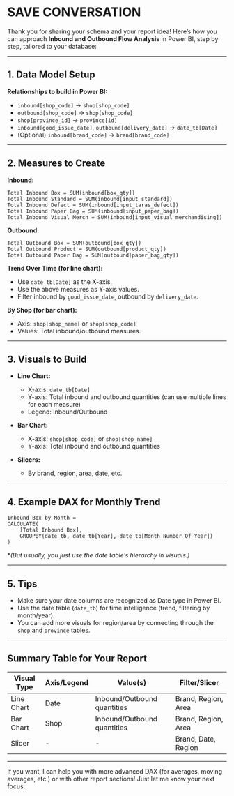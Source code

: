 # SAVE CONVERSATION

Thank you for sharing your schema and your report idea! Here’s how you can approach **Inbound and Outbound Flow Analysis** in Power BI, step by step, tailored to your database:

---

## **1. Data Model Setup**

**Relationships to build in Power BI:**

- `inbound[shop_code]` → `shop[shop_code]`
- `outbound[shop_code]` → `shop[shop_code]`
- `shop[province_id]` → `province[id]`
- `inbound[good_issue_date]`, `outbound[delivery_date]` → `date_tb[Date]`
- (Optional) `inbound[brand_code]` → `brand[brand_code]`

---

## **2. Measures to Create**

**Inbound:**

```DAX
Total Inbound Box = SUM(inbound[box_qty])
Total Inbound Standard = SUM(inbound[input_standard])
Total Inbound Defect = SUM(inbound[input_taras_defect])
Total Inbound Paper Bag = SUM(inbound[input_paper_bag])
Total Inbound Visual Merch = SUM(inbound[input_visual_merchandising])
```

**Outbound:**

```DAX
Total Outbound Box = SUM(outbound[box_qty])
Total Outbound Product = SUM(outbound[product_qty])
Total Outbound Paper Bag = SUM(outbound[paper_bag_qty])
```

**Trend Over Time (for line chart):**

- Use `date_tb[Date]` as the X-axis.
- Use the above measures as Y-axis values.
- Filter inbound by `good_issue_date`, outbound by `delivery_date`.

**By Shop (for bar chart):**

- Axis: `shop[shop_name]` or `shop[shop_code]`
- Values: Total inbound/outbound measures.

---

## **3. Visuals to Build**

- **Line Chart:**  
  - X-axis: `date_tb[Date]`
  - Y-axis: Total inbound and outbound quantities (can use multiple lines for each measure)
  - Legend: Inbound/Outbound

- **Bar Chart:**  
  - X-axis: `shop[shop_code]` or `shop[shop_name]`
  - Y-axis: Total inbound and outbound quantities

- **Slicers:**  
  - By brand, region, area, date, etc.

---

## **4. Example DAX for Monthly Trend**

```DAX
Inbound Box by Month = 
CALCULATE(
    [Total Inbound Box],
    GROUPBY(date_tb, date_tb[Year], date_tb[Month_Number_Of_Year])
)
```

**(But usually, you just use the date table’s hierarchy in visuals.)*

---

## **5. Tips**

- Make sure your date columns are recognized as Date type in Power BI.
- Use the date table (`date_tb`) for time intelligence (trend, filtering by month/year).
- You can add more visuals for region/area by connecting through the `shop` and `province` tables.

---

## **Summary Table for Your Report**

| Visual Type   | Axis/Legend           | Value(s)                                  | Filter/Slicer         |
|---------------|-----------------------|-------------------------------------------|-----------------------|
| Line Chart    | Date                  | Inbound/Outbound quantities               | Brand, Region, Area   |
| Bar Chart     | Shop                  | Inbound/Outbound quantities               | Brand, Region, Area   |
| Slicer        | -                     | -                                         | Brand, Date, Region   |

---

If you want, I can help you with more advanced DAX (for averages, moving averages, etc.) or with other report sections! Just let me know your next focus.
